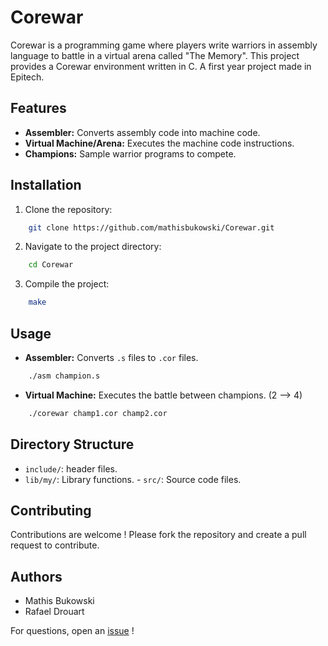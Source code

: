 # Corewar

Corewar is a programming game where players write warriors in assembly language to battle in a virtual arena called "The Memory". This project provides a Corewar environment written in C. A first year project made in Epitech.

## Features

- **Assembler:** Converts assembly code into machine code.
- **Virtual Machine/Arena:** Executes the machine code instructions.
- **Champions:** Sample warrior programs to compete.

## Installation

1. Clone the repository:
```sh
    git clone https://github.com/mathisbukowski/Corewar.git
```
2. Navigate to the project directory:
```sh
    cd Corewar
```
3. Compile the project:
```sh
    make
```

## Usage

- **Assembler:** Converts `.s` files to `.cor` files.
```sh
    ./asm champion.s
```
- **Virtual Machine:** Executes the battle between champions. (2 --> 4)
```sh
    ./corewar champ1.cor champ2.cor
```

## Directory Structure

- `include/`: header files.
- `lib/my/`: Library functions.
- `src/`: Source code files.

## Contributing

Contributions are welcome ! Please fork the repository and create a pull request to contribute.

## Authors

- Mathis Bukowski
- Rafael Drouart

For questions, open an [issue](https://github.com/mathisbukowski/Corewar/issues) !